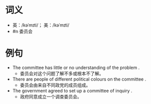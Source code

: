 # 词义
- 英：/kəˈmɪti/； 美：/kəˈmɪti/
- #n 委员会
# 例句
- The committee has little or no understanding of the problem .
	- 委员会对这个问题了解不多或根本不了解。
- There are people of different political colours on the committee .
	- 委员会由来自不同政党的成员组成。
- The government agreed to set up a committee of inquiry .
	- 政府同意成立一个调查委员会。
